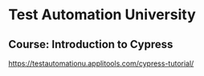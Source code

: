 # Test Automation University
## Course: Introduction to Cypress
https://testautomationu.applitools.com/cypress-tutorial/
